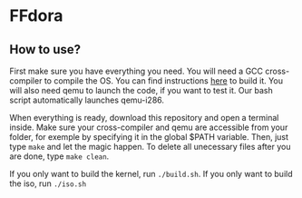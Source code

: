 # FFdora

## How to use? 

First make sure you have everything you need. You will need a GCC cross-compiler to compile the OS. You can find instructions [here](https://wiki.osdev.org/GCC_Cross-Compiler#Preparing_for_the_build) to build it. You will also need qemu to launch the code, if you want to test it. Our bash script automatically launches qemu-i286. 

When everything is ready, download this repository and open a terminal inside. Make sure your cross-compiler and qemu are accessible from your folder, for exemple by specifying it in the global $PATH variable. Then, just type `make` and let the magic happen. To delete all unecessary files after you are done, type `make clean`.

If you only want to build the kernel, run `./build.sh`. If you only want to build the iso, run `./iso.sh`
